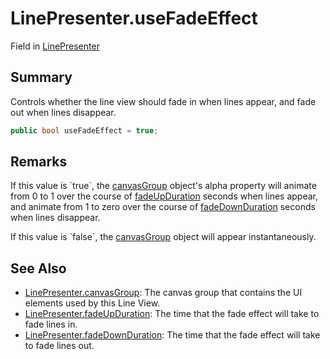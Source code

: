 # LinePresenter.useFadeEffect

Field in [LinePresenter](/docs/api/csharp/yarn.unity.linepresenter.md)

## Summary


Controls whether the line view should fade in when lines appear, and
fade out when lines disappear.


```csharp
public bool useFadeEffect = true;
```

## Remarks

<p>If this value is `true`, the <a href="yarn.unity.linepresenter.canvasgroup.md">canvasGroup</a> object's alpha property will animate from 0 to
1 over the course of <a href="yarn.unity.linepresenter.fadeupduration.md">fadeUpDuration</a> seconds when lines
appear, and animate from 1 to zero over the course of <a href="yarn.unity.linepresenter.fadedownduration.md">fadeDownDuration</a> seconds when lines disappear.</p> <p>If this value is `false`, the <a href="yarn.unity.linepresenter.canvasgroup.md">canvasGroup</a> object will appear instantaneously.</p>

## See Also

* [LinePresenter.canvasGroup](/docs/api/csharp/yarn.unity.linepresenter.canvasgroup.md): The canvas group that contains the UI elements used by this Line View.
* [LinePresenter.fadeUpDuration](/docs/api/csharp/yarn.unity.linepresenter.fadeupduration.md): The time that the fade effect will take to fade lines in.
* [LinePresenter.fadeDownDuration](/docs/api/csharp/yarn.unity.linepresenter.fadedownduration.md): The time that the fade effect will take to fade lines out.

